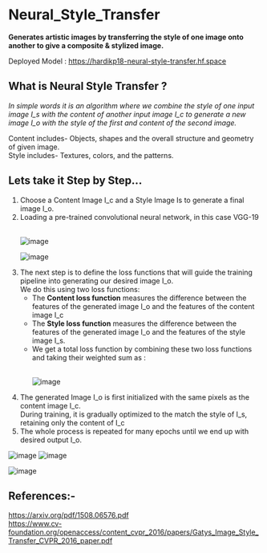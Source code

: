 # Neural_Style_Transfer
**Generates artistic images by transferring the style of one image onto another to give a composite &amp; stylized image.**

Deployed Model : https://hardikp18-neural-style-transfer.hf.space

## What is Neural Style Transfer ?
_In simple words it is an algorithm where we combine the style of one input image I_s with the content of another input image I_c to generate a new image
I_o with the style of the first and content of the second image._

Content includes- Objects, shapes and the overall structure and geometry of given image.<br>
Style includes- Textures, colors, and the patterns.

## Lets take it Step by Step...
<ol>
<li> Choose a Content Image I_c and a Style Image Is to generate a final image I_o. </li>
<li> Loading a pre-trained convolutional neural network, in this case VGG-19</li><br>
  
![image](https://github.com/hardikp18/Neural_Style_Transfer/assets/119840673/d26b9781-69c9-4216-87c3-b2a6552a59b0)

![image](https://github.com/hardikp18/Neural_Style_Transfer/assets/119840673/fa51dd99-3aa0-4f53-a6df-bbd2437db7d1) <br>
<li> The next step is to define the loss functions that will guide the training pipeline into generating our desired image I_o. <br> We do this using two loss functions: <br>
<ul>
  <li> The <b>Content loss function</b> measures the difference between the features of the generated image I_o and the features of the content image I_c</li>
  <li> The <b>Style loss function</b> measures the difference between the features of the generated image I_o and the features of the style image I_s. </li>
  <li>We get a total loss function by combining these two loss functions and taking their weighted sum as :</li><br>
  
  ![image](https://github.com/hardikp18/Neural_Style_Transfer/assets/119840673/8de5afcc-4f4e-4c04-8599-19a3a74a77cb)  
</ul>
</li>
<li>The generated Image I_o is first initialized with the same pixels as the content image I_c. <br> During training, it is gradually optimized to the match the style of I_s, retaining only the content of I_c</li>
<li>The whole process is repeated for many epochs until we end up with desired output I_o.</li>
</ol>


![image](https://github.com/hardikp18/Neural_Style_Transfer/assets/119840673/a8bf75cd-0685-43c3-b6ec-ff6c1adbd28b) ![image](https://github.com/hardikp18/Neural_Style_Transfer/assets/119840673/12784c12-bca3-4e9e-aa47-300cc156b6eb) 

![image](https://github.com/hardikp18/Neural_Style_Transfer/assets/119840673/92d862c3-52fb-404c-8521-bf239f5e68f5)


## References:-
https://arxiv.org/pdf/1508.06576.pdf <br>
https://www.cv-foundation.org/openaccess/content_cvpr_2016/papers/Gatys_Image_Style_Transfer_CVPR_2016_paper.pdf




